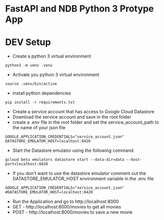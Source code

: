 # FastAPI and NDB Python 3 Protype App

# DEV Setup
- Create a python 3 virtual environment
```
python3 -m venv .venv
```
- Activate you python 3 virtual environment
```
source .venv/bin/active
```
- install python dependencies
```
pip install -r requirements.txt
```
- Create a service account that has access to Google Cloud Datastore
- Download the service account and save in the root folder
- create a .env file in the root folder and set the service_account_path to the name of your json file
```
GOOGLE_APPLICATION_CREDENTIALS="service_account.json"
DATASTORE_EMULATOR_HOST=localhost:8420
```
- Start the Datastore emulator using the following command.
```
gcloud beta emulators datastore start --data-dir=data --host-port=localhost:8420
```
- If you don't want to use the datastore emulator comment out the DATASTORE_EMULATOR_HOST environment variable in the .env file
```
GOOGLE_APPLICATION_CREDENTIALS="service_account.json"
#DATASTORE_EMULATOR_HOST=localhost:8420
```
- Run the Application and go to http://localhost:8000
- GET - http://localhost:8000/movies to get all movies
- POST - http://localhost:8000/movies to save a new movie